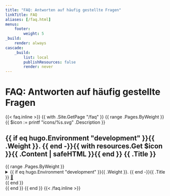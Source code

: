 ```yaml
---
title: "FAQ: Antworten auf häufig gestellte Fragen"
linkTitle: FAQ
aliases: [/faq.html]
menus:
    footer:
        weight: 5
_build:
    render: always
cascade:
    _build:
        list: local
        publishResources: false
        render: never
---
```


# FAQ: Antworten auf häufig gestellte Fragen

{{< faq.inline >}}
{{ with .Site.GetPage "/faq" }}
    {{ range .Pages.ByWeight }}
      {{ $icon := printf "icons/%s.svg" .Description }}
<section class="faq-section">
    <h2 class="faq-section-title">{{ if eq hugo.Environment "development" }}{{ .Weight }}. {{ end -}}{{ with resources.Get $icon }}{{ .Content | safeHTML }}{{ end }} {{ .Title }}</h2>
        {{ range .Pages.ByWeight }}
    <details class="faq-item" id="{{ urls.Anchorize .Title }}">
        <summary class="faq-question">{{ if eq hugo.Environment "development" }}{{ .Weight }}. {{ end -}}{{ .Title }} <a class="faq-permalink" href="#{{ urls.Anchorize .Title }}" title="Link zu dieser Frage">&#x1f517;</a></summary>
        {{ .Content }}
    </details>
        {{ end }}
</section>
    {{ end }}
{{ end }}
<script>
const hashid = decodeURI(window.location.hash.substr(1));
if (hashid) {
    document.getElementById(hashid).setAttribute('open', 'open');
}
</script>
{{< /faq.inline >}}

